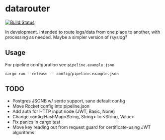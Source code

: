 # datarouter

[![Build Status](https://travis-ci.org/gyng/datarouter.svg?branch=master)](https://travis-ci.org/gyng/datarouter)

In development. Intended to route logs/data from one place to another, with processing as needed. Maybe a simpler version of rsyslog?

## Usage

For pipeline configuration see `pipeline.example.json`

```
cargo run --release -- config/pipeline.example.json
```

## TODO 

* Postgres JSONB w/ serde support, sane default config
* Move Rocket config into pipeline.json
* Add auth for HTTP input node (JWT, Basic, None)
* Change config HashMap<String, String> to <String, Value>
* Fix panics in cargo test
* Move key reading out from request guard for certificate-using JWT algorithms

